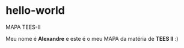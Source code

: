# hello-world
MAPA TEES-II

Meu nome é **Alexandre** e este é o meu MAPA da matéria de **TEES II** :)
